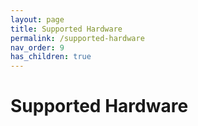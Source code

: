 ```yaml
---
layout: page
title: Supported Hardware
permalink: /supported-hardware
nav_order: 9
has_children: true
---
```


# Supported Hardware
